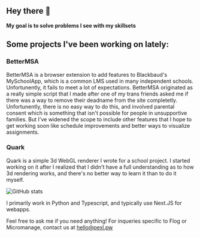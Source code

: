 ## Hey there 👋
**My goal is to solve problems I see with my skillsets**

## Some projects I've been working on lately:

### BetterMSA
BetterMSA is a browser extension to add features to Blackbaud's MySchoolApp, which is a common LMS used in many independent schools.
Unfortunently, it fails to meet a lot of expectations.
BetterMSA originated as a really simple script that I made after one of my trans friends asked me if there was a way to remove their deadname from the site completetly.
Unfortunently, there is no easy way to do this, and involved parental consent which is something that isn't possible for people in unsupportive families.
But I've widened the scope to include other features that I hope to get working soon like schedule improvements and better ways to visualize assignments.

### Quark
Quark is a simple 3d WebGL renderer I wrote for a school project.
I started working on it after I realized that I didn't have a full understanding as to how 3d rendering works, and there's no better way to learn it than to do it myself.


![GitHub stats](https://github-readme-stats.vercel.app/api?username=liemeldert&count_private=true&show_icons=true&theme=tokyonight)

I primarily work in Python and Typescript, and typically use Next.JS for webapps.

Feel free to ask me if you need anything!
For inqueries specific to Flog or Micromanage, contact us at hello@pexl.pw
